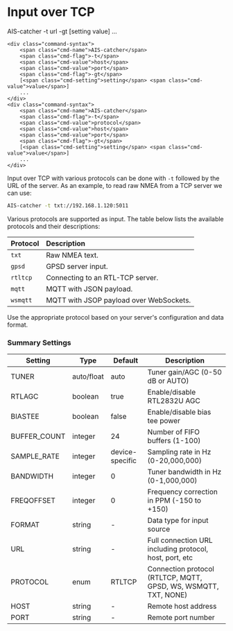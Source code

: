 # Input over TCP
<div class="command-container">
      <div class="command-syntax">
        <span class="cmd-name">AIS-catcher</span>
        <span class="cmd-flag">-t</span>
        <span class="cmd-value">url</span>
        <span class="cmd-flag">-gt</span>
        [<span class="cmd-setting">setting</span> <span class="cmd-value">value</span>]
        ...
    </div>

    <div class="command-syntax">
        <span class="cmd-name">AIS-catcher</span>
        <span class="cmd-flag">-t</span>
        <span class="cmd-value">host</span>
        <span class="cmd-value">port</span>
        <span class="cmd-flag">-gt</span>
        [<span class="cmd-setting">setting</span> <span class="cmd-value">value</span>]
        ...
    </div>
    <div class="command-syntax">
        <span class="cmd-name">AIS-catcher</span>
        <span class="cmd-flag">-t</span>
        <span class="cmd-value">protocol</span>
        <span class="cmd-value">host</span>
        <span class="cmd-value">port</span>
        <span class="cmd-flag">-gt</span>
        [<span class="cmd-setting">setting</span> <span class="cmd-value">value</span>]
        ...
    </div>
</div>

Input over TCP with various protocols can be done with `-t` followed by the URL of the server. As an example, to read raw NMEA from a TCP server we can use:
```bash
AIS-catcher -t txt://192.168.1.120:5011
```

Various protocols are supported as input. The table below lists the available protocols and their descriptions:

| Protocol | Description                                   |
| :------- | :------------------------------------------- |
| `txt`    | Raw NMEA text.                               |
| `gpsd`   | GPSD server input.                           |
| `rtltcp` | Connecting to an RTL-TCP server.             |
| `mqtt`   | MQTT with JSON payload.                      |
| `wsmqtt` | MQTT with JSOP payload over WebSockets.                        |

Use the appropriate protocol based on your server's configuration and data format. 

### Summary Settings

| Setting | Type | Default | Description |
|---------|------|---------|-------------|
| <span class="cmd-setting">TUNER</span> | auto/float | <span class="cmd-value">auto</span> | Tuner gain/AGC (0-50 dB or AUTO) |
| <span class="cmd-setting">RTLAGC</span> | boolean | <span class="cmd-value">true</span> | Enable/disable RTL2832U AGC |
| <span class="cmd-setting">BIASTEE</span> | boolean | <span class="cmd-value">false</span> | Enable/disable bias tee power |
| <span class="cmd-setting">BUFFER_COUNT</span> | integer | <span class="cmd-value">24</span> | Number of FIFO buffers (1-100) |
| <span class="cmd-setting">SAMPLE_RATE</span> | integer | <span class="cmd-value">device-specific</span> | Sampling rate in Hz (0-20,000,000) |
| <span class="cmd-setting">BANDWIDTH</span> | integer | <span class="cmd-value">0</span> | Tuner bandwidth in Hz (0-1,000,000) |
| <span class="cmd-setting">FREQOFFSET</span> | integer | <span class="cmd-value">0</span> | Frequency correction in PPM (-150 to +150) |
| <span class="cmd-setting">FORMAT</span> | string | <span class="cmd-value">-</span> | Data type for input source |
| <span class="cmd-setting">URL</span> | string | <span class="cmd-value">-</span> | Full connection URL including protocol, host, port, etc |
| <span class="cmd-setting">PROTOCOL</span> | enum | <span class="cmd-value">RTLTCP</span> | Connection protocol (RTLTCP, MQTT, GPSD, WS, WSMQTT, TXT, NONE) |
| <span class="cmd-setting">HOST</span> | string | <span class="cmd-value">-</span> | Remote host address |
| <span class="cmd-setting">PORT</span> | string | <span class="cmd-value">-</span> | Remote port number |